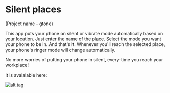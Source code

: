# Silent places
(Project name - gtone)


This app puts your phone on silent or vibrate mode automatically based on your location.
Just enter the name of the place. Select the mode you want your phone to be in. And that's it.
Whenever you'll reach the selected place, your phone's ringer mode will change automatically.

No more worries of putting your phone in silent, every-time you reach your workplace!

It is avaialable here:

[![alt tag](https://developer.android.com/images/brand/en_app_rgb_wo_60.png)](https://play.google.com/store/apps/details?id=com.bewtechnologies.gtone)
